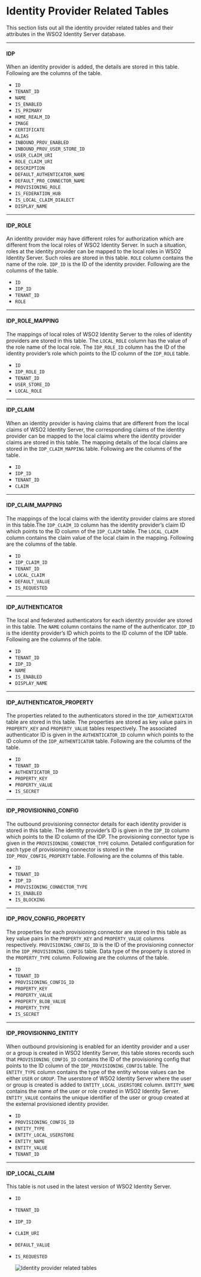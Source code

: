 # Identity Provider Related Tables

This section lists out all the identity provider related tables and
their attributes in the WSO2 Identity Server database.

---

#### IDP

When an identity provider is added, the details are stored in this
table. Following are the columns of the table.

-   `ID`
-   `TENANT_ID`
-   `NAME`
-   `IS_ENABLED`
-   `IS_PRIMARY`
-   `HOME_REALM_ID`
-   `IMAGE`
-   `CERTIFICATE`
-   `ALIAS`
-   `INBOUND_PROV_ENABLED`
-   `INBOUND_PROV_USER_STORE_ID`
-   `USER_CLAIM_URI`
-   `ROLE_CLAIM_URI`
-   `DESCRIPTION`
-   `DEFAULT_AUTHENTICATOR_NAME`
-   `DEFAULT_PRO_CONNECTOR_NAME`
-   `PROVISIONING_ROLE`
-   `IS_FEDERATION_HUB`
-   `IS_LOCAL_CLAIM_DIALECT`
-   `DISPLAY_NAME`

---

#### IDP_ROLE

An identity provider may have different roles for authorization which
are different from the local roles of WSO2 Identity Server. In such a
situation, roles at the identity provider can be mapped to the local
roles in WSO2 Identity Server. Such roles are stored in this table. `ROLE` column contains the name of the role. `IDP_ID`
is the ID of the identity provider. Following are the columns of the
table.

-   `ID`
-   `IDP_ID`
-   `TENANT_ID`
-   `ROLE`

---

#### IDP_ROLE_MAPPING

The mappings of local roles of WSO2 Identity Server to the roles of
identity providers are stored in this table. The `LOCAL_ROLE` column has the
value of the role name of the local role. The `IDP_ROLE_ID` column has the
ID of the identity provider’s role which points to the ID column of the
`IDP_ROLE` table.

-   `ID`
-   `IDP_ROLE_ID`
-   `TENANT_ID`
-   `USER_STORE_ID`
-   `LOCAL_ROLE`

---

#### IDP_CLAIM

When an identity provider is having claims that are different from the
local claims of WSO2 Identity Server, the corresponding claims of the
identity provider can be mapped to the local claims where the identity
provider claims are stored in this table. The mapping details of the
local claims are stored in the `IDP_CLAIM_MAPPING` table. Following are the
columns of the table.

-   `ID`
-   `IDP_ID`
-   `TENANT_ID`
-   `CLAIM`

---

#### IDP_CLAIM_MAPPING

The mappings of the local claims with the identity provider claims are
stored in this table.The `IDP_CLAIM_ID` column has the identity provider’s
claim ID which points to the ID column of the `IDP_CLAIM` table.
The `LOCAL_CLAIM` column contains the claim value of the local claim in the
mapping. Following are the columns of the table.

-   `ID`
-   `IDP_CLAIM_ID`
-   `TENANT_ID`
-   `LOCAL_CLAIM`
-   `DEFAULT_VALUE`
-   `IS_REQUESTED`

---

#### IDP_AUTHENTICATOR

The local and federated authenticators for each identity provider are
stored in this table. The `NAME` column contains the name of the
authenticator. `IDP_ID` is the identity provider’s ID which points to the
ID column of the IDP table. Following are the columns of the table.

-   `ID`
-   `TENANT_ID`
-   `IDP_ID`
-   `NAME`
-   `IS_ENABLED`
-   `DISPLAY_NAME`

---

#### IDP_AUTHENTICATOR_PROPERTY

The properties related to the authenticators stored in the
`IDP_AUTHENTICATOR` table are stored in this table. The properties are
stored as key value pairs in `PROPERTY_KEY` and `PROPERTY_VALUE` tables
respectively. The associated authenticator ID is given in the
`AUTHENTICATOR_ID` column which points to the ID column of the
`IDP_AUTHENTICATOR` table. Following are the columns of the table.

-   `ID`
-   `TENANT_ID`
-   `AUTHENTICATOR_ID`
-   `PROPERTY_KEY`
-   `PROPERTY_VALUE`
-   `IS_SECRET`

---

#### IDP_PROVISIONING_CONFIG

The outbound provisioning connector details for each identity provider
is stored in this table. The identity provider’s ID is given in the
`IDP_ID` column which points to the ID column of the IDP. The provisioning
connector type is given in the `PROVISIONING_CONNECTOR_TYPE` column.
Detailed configuration for each type of provisioning connector is stored
in the `IDP_PROV_CONFIG_PROPERTY` table. Following are the columns of this
table.

-   `ID`
-   `TENANT_ID`
-   `IDP_ID`
-   `PROVISIONING_CONNECTOR_TYPE`
-   `IS_ENABLED`
-   `IS_BLOCKING`

---

#### IDP_PROV_CONFIG_PROPERTY

The properties for each provisioning connector are stored in this table
as key value pairs in the `PROPERTY_KEY` and `PROPERTY_VALUE` columns
respectively. `PROVISIONING_CONFIG_ID` is the ID of the provisioning
connector in the `IDP_PROVISIONING_CONFIG` table. Data type of the property
is stored in the `PROPERTY_TYPE` column. Following are the columns of the
table.

-   `ID`
-   `TENANT_ID`
-   `PROVISIONING_CONFIG_ID`
-   `PROPERTY_KEY`
-   `PROPERTY_VALUE`
-   `PROPERTY_BLOB_VALUE`
-   `PROPERTY_TYPE`
-   `IS_SECRET`

---

#### IDP_PROVISIONING_ENTITY

When outbound provisioning is enabled for an identity provider and a
user or a group is created in WSO2 Identity Server, this table stores
records such that `PROVISIONING_CONFIG_ID` contains the ID of the
provisioning config that points to the ID column of the
`IDP_PROVISIONING_CONFIG` table. The `ENTITY_TYPE` column contains the type
of the entity whose values can be either `USER` or `GROUP`. The userstore of WSO2 Identity Server where the user or group is created is added to
`ENTITY_LOCAL_USERSTORE` column. `ENTITY_NAME` contains the name of the
user or role created in WSO2 Identity Server. `ENTITY_VALUE` contains the
unique identifier of the user or group created at the external
provisioned identity provider.

-   `ID`
-   `PROVISIONING_CONFIG_ID`
-   `ENTITY_TYPE`
-   `ENTITY_LOCAL_USERSTORE`
-   `ENTITY_NAME`
-   `ENTITY_VALUE`
-   `TENANT_ID`

---

#### IDP_LOCAL_CLAIM

This table is not used in the latest version of WSO2 Identity Server.

-   `ID`
-   `TENANT_ID`
-   `IDP_ID`
-   `CLAIM_URI`
-   `DEFAULT_VALUE`
-   `IS_REQUESTED`  
      
      
    ![Identity provider related tables]({{base_path}}/assets/img/setup/configure/identity-provider-related-tables.png) 
